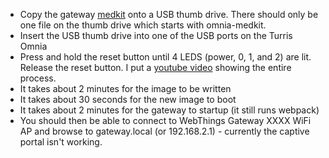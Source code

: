 * Copy the gateway [medkit](https://s3-us-west-1.amazonaws.com/mozillagatewayimages/images/omnia-medkit-moziot-0.9.0-3.tar.gz) onto a USB thumb drive. There should only be one file on the thumb drive which starts with omnia-medkit.
* Insert the USB thumb drive into one of the USB ports on the Turris Omnia
* Press and hold the reset button until 4 LEDS (power, 0, 1, and 2) are lit. Release the reset button. I put a [youtube video](https://youtu.be/aSOtBaTHLk0) showing the entire process.
* It takes about 2 minutes for the image to be written
* It takes about 30 seconds for the new image to boot
* It takes about 2 minutes for the gateway to startup (it still runs webpack)
* You should then be able to connect to WebThings Gateway XXXX WiFi AP and browse to gateway.local (or 192.168.2.1) - currently the captive portal isn't working.

